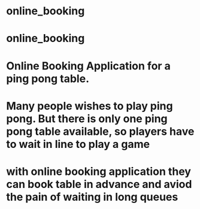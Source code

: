 # online_booking
# online_booking
# Online Booking Application for a ping pong table.
# Many people wishes to play ping pong. But there is only one ping pong table available, so players have to wait in line to play a game
# with online booking application they can book table in advance and aviod the pain of waiting in long queues 

